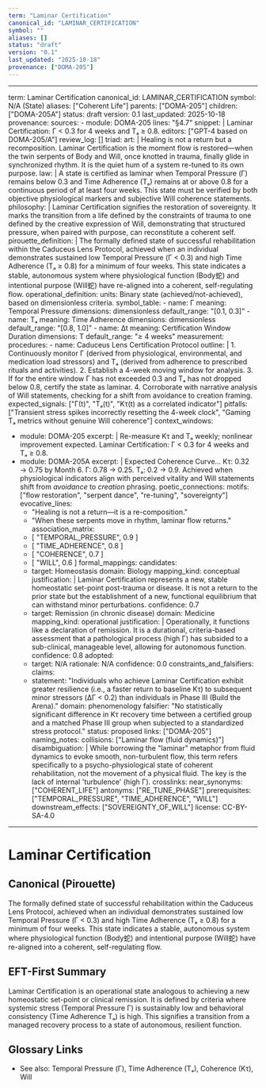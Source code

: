```yaml
---
term: "Laminar Certification"
canonical_id: "LAMINAR_CERTIFICATION"
symbol: ""
aliases: []
status: "draft"
version: "0.1"
last_updated: "2025-10-18"
provenance: ["DOMA-205"]
---
```


---
term: Laminar Certification
canonical_id: LAMINAR_CERTIFICATION
symbol: N/A (State)
aliases: ["Coherent Life"]
parents: ["DOMA-205"]
children: ["DOMA-205A"]
status: draft
version: 0.1
last_updated: 2025-10-18
provenance:
  sources:
    - module: DOMA-205
      lines: "§4.7"
      snippet: |
        Laminar Certification: Γ < 0.3 for 4 weeks and Tₐ ≥ 0.8.
  editors: ["GPT-4 based on DOMA-205/A"]
  review_log: []
triad:
  art: |
    Healing is not a return but a recomposition. Laminar Certification is the moment flow is restored—when the twin serpents of Body and Will, once knotted in trauma, finally glide in synchronized rhythm. It is the quiet hum of a system re-tuned to its own purpose.
  law: |
    A state is certified as laminar when Temporal Pressure (Γ) remains below 0.3 and Time Adherence (Tₐ) remains at or above 0.8 for a continuous period of at least four weeks. This state must be verified by both objective physiological markers and subjective Will coherence statements.
  philosophy: |
    Laminar Certification signifies the restoration of sovereignty. It marks the transition from a life defined by the constraints of trauma to one defined by the creative expression of Will, demonstrating that structured pressure, when paired with purpose, can reconstitute a coherent self.
pirouette_definition: |
  The formally defined state of successful rehabilitation within the Caduceus Lens Protocol, achieved when an individual demonstrates sustained low Temporal Pressure (Γ < 0.3) and high Time Adherence (Tₐ ≥ 0.8) for a minimum of four weeks. This state indicates a stable, autonomous system where physiological function (Body蛇) and intentional purpose (Will蛇) have re-aligned into a coherent, self-regulating flow.
operational_definition:
  units: Binary state (achieved/not-achieved), based on dimensionless criteria.
  symbol_table:
    - name: Γ
      meaning: Temporal Pressure
      dimensions: dimensionless
      default_range: "[0.1, 0.3]"
    - name: Tₐ
      meaning: Time Adherence
      dimensions: dimensionless
      default_range: "[0.8, 1.0]"
    - name: Δt
      meaning: Certification Window Duration
      dimensions: T
      default_range: "≥ 4 weeks"
  measurement:
    procedures:
      - name: Caduceus Lens Certification Protocol
        outline: |
          1. Continuously monitor Γ (derived from physiological, environmental, and medication load stressors) and Tₐ (derived from adherence to prescribed rituals and activities).
          2. Establish a 4-week moving window for analysis.
          3. If for the entire window Γ has not exceeded 0.3 and Tₐ has not dropped below 0.8, certify the state as laminar.
          4. Corroborate with narrative analysis of Will statements, checking for a shift from avoidance to creation framing.
        expected_signals: ["Γ(t)", "Tₐ(t)", "Kτ(t) as a correlated indicator"]
        pitfalls: ["Transient stress spikes incorrectly resetting the 4-week clock", "Gaming Tₐ metrics without genuine Will coherence"]
context_windows:
  - module: DOMA-205
    excerpt: |
      Re-measure Kτ and Tₐ weekly; nonlinear improvement expected.
      Laminar Certification: Γ < 0.3 for 4 weeks and Tₐ ≥ 0.8.
  - module: DOMA-205A
    excerpt: |
      Expected Coherence Curve... Kτ: 0.32 → 0.75 by Month 6. Γ: 0.78 → 0.25. Tₐ: 0.2 → 0.9. Achieved when physiological indicators align with perceived vitality and Will statements shift from *avoidance* to *creation* phrasing.
poetic_connections:
  motifs: ["flow restoration", "serpent dance", "re-tuning", "sovereignty"]
  evocative_lines:
    - "Healing is not a return—it is a re-composition."
    - "When these serpents move in rhythm, laminar flow returns."
  association_matrix:
    - [ "TEMPORAL_PRESSURE", 0.9 ]
    - [ "TIME_ADHERENCE", 0.8 ]
    - [ "COHERENCE", 0.7 ]
    - [ "WILL", 0.6 ]
formal_mappings:
  candidates:
    - target: Homeostasis
      domain: Biology
      mapping_kind: conceptual
      justification: |
        Laminar Certification represents a new, stable homeostatic set-point post-trauma or disease. It is not a return to the prior state but the establishment of a new, functional equilibrium that can withstand minor perturbations.
      confidence: 0.7
    - target: Remission (in chronic disease)
      domain: Medicine
      mapping_kind: operational
      justification: |
        Operationally, it functions like a declaration of remission. It is a durational, criteria-based assessment that a pathological process (high Γ) has subsided to a sub-clinical, manageable level, allowing for autonomous function.
      confidence: 0.8
  adopted:
    - target: N/A
      rationale: N/A
      confidence: 0.0
constraints_and_falsifiers:
  claims:
    - statement: "Individuals who achieve Laminar Certification exhibit greater resilience (i.e., a faster return to baseline Kτ) to subsequent minor stressors (ΔΓ < 0.2) than individuals in Phase III (Build the Arena)."
      domain: phenomenology
      falsifier: "No statistically significant difference in Kτ recovery time between a certified group and a matched Phase III group when subjected to a standardized stress protocol."
      status: proposed
      links: ["DOMA-205"]
naming_notes:
  collisions: ["Laminar flow (fluid dynamics)"]
  disambiguation: |
    While borrowing the "laminar" metaphor from fluid dynamics to evoke smooth, non-turbulent flow, this term refers specifically to a psycho-physiological state of coherent rehabilitation, not the movement of a physical fluid. The key is the lack of internal 'turbulence' (high Γ).
crosslinks:
  near_synonyms: ["COHERENT_LIFE"]
  antonyms: ["RE_TUNE_PHASE"]
  prerequisites: ["TEMPORAL_PRESSURE", "TIME_ADHERENCE", "WILL"]
  downstream_effects: ["SOVEREIGNTY_OF_WILL"]
license: CC-BY-SA-4.0
---

# Laminar Certification

## Canonical (Pirouette)
The formally defined state of successful rehabilitation within the Caduceus Lens Protocol, achieved when an individual demonstrates sustained low Temporal Pressure (Γ < 0.3) and high Time Adherence (Tₐ ≥ 0.8) for a minimum of four weeks. This state indicates a stable, autonomous system where physiological function (Body蛇) and intentional purpose (Will蛇) have re-aligned into a coherent, self-regulating flow.

## EFT-First Summary
Laminar Certification is an operational state analogous to achieving a new homeostatic set-point or clinical remission. It is defined by criteria where systemic stress (Temporal Pressure Γ) is sustainably low and behavioral consistency (Time Adherence Tₐ) is high. This signifies a transition from a managed recovery process to a state of autonomous, resilient function.

## Glossary Links
- See also: Temporal Pressure (Γ), Time Adherence (Tₐ), Coherence (Kτ), Will
